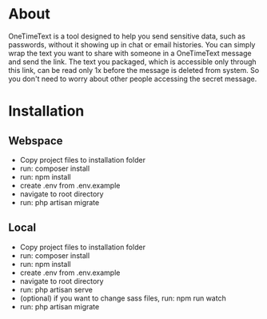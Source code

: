 # About
OneTimeText is a tool designed to help you send sensitive data, such as passwords, without it showing up in chat or email histories. You can simply wrap the text you want to share with someone in a OneTimeText message and send the link. The text you packaged, which is accessible only through this link, can be read only 1x before the message is deleted from system. So you don't need to worry about other people accessing the secret message.

# Installation
## Webspace
- Copy project files to installation folder
- run: composer install
- run: npm install
- create .env from .env.example
- navigate to root directory
- run: php artisan migrate

## Local
- Copy project files to installation folder
- run: composer install
- run: npm install
- create .env from .env.example
- navigate to root directory
- run: php artisan serve
- (optional) if you want to change sass files, run: npm run watch
- run: php artisan migrate
